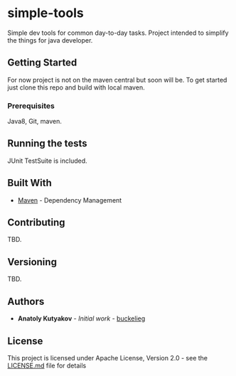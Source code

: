 # simple-tools
Simple dev tools for common day-to-day tasks.
Project intended to simplify the things for java developer. 

## Getting Started
For now project is not on the maven central but soon will be.
To get started just clone this repo and build with local maven.

### Prerequisites
Java8, Git, maven.

## Running the tests
JUnit TestSuite is included.

## Built With
* [Maven](https://maven.apache.org/) - Dependency Management

## Contributing
TBD.

## Versioning
TBD.

## Authors

* **Anatoly Kutyakov** - *Initial work* - [buckelieg](https://github.com/buckelieg)

## License

This project is licensed under Apache License, Version 2.0 - see the [LICENSE.md](LICENSE.md) file for details

